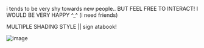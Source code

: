 i tends to be very shy towards new people.. BUT FEEL FREE TO INTERACT! I WOULD BE VERY HAPPY ^_^ (i need friends)

MULTIPLE SHADING STYLE || sign atabook!

![image](https://pbs.twimg.com/media/GoWEIpyWAAEsUVl?format=jpg&name=small)
